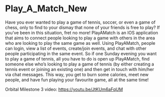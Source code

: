 # Play_A_Match_New

 
Have you ever wanted to play a game of tennis, soccer, or even a game of chess, only to find to your dismay that none of your friends is free to play? If you’ve been in this situation, fret no more! PlayAMatch is an IOS application that aims to connect people looking to play a game with others in the area who are looking to play the same game as well. Using PlayAMatch, people can login, view a list of events, create/join events, and chat with other people participating in the same event. So if one Sunday evening you want to play a game of tennis, all you have to do is open up PlayAMatch, find someone else who’s looking to play a game of tennis (by either creating a tennis event or joining an existing one) and then get in touch with him/her via chat messages. This way, you get to burn some calories, meet new people, and have fun playing your favourite game, all at the same time!

Orbital Milestone 3 video: https://youtu.be/JtKUm6aFqUM
